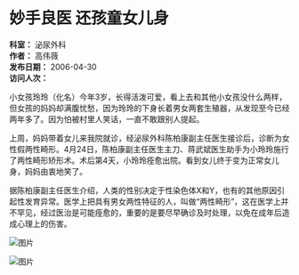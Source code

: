 # 妙手良医 还孩童女儿身

**科室：** 泌尿外科  
**作者：** 高伟薇  
**发布日期：** 2006-04-30  
**访问人次：**  

小女孩玲玲（化名）今年3岁，长得活泼可爱，看上去和其他小女孩没什么两样，但女孩的妈妈却满腹忧愁，因为玲玲的下身长着男女两套生殖器，从发现至今已经两年多了。因为怕被村里人笑话，一直不敢跟别人提起。  

上周，妈妈带着女儿来我院就诊，经泌尿外科陈柏康副主任医生接诊后，诊断为女性假两性畸形。4月24日，陈柏康副主任医生主刀、蒋武斌医生助手为小玲玲施行了两性畸形矫形术。术后第4天，小玲玲痊愈出院。看到女儿终于变为正常女儿身，妈妈由衷地笑了。  

据陈柏康副主任医生介绍，人类的性别决定于性染色体X和Y，也有的其他原因引起性发育异常。医学上把具有男女两性特征的人，叫做“两性畸形”，这在医学上并不罕见，经过医治是可能痊愈的，重要的是要尽早确诊及时处理，以免在成年后造成心理上的伤害。

![图片](https://images.tzyy_top.jpg)

![图片](https://images/b_tzyy_body_008.jpg)